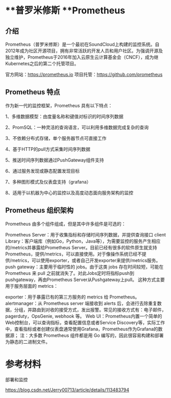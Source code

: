 # **普罗米修斯 **Prometheus
## 介绍
Prometheus（普罗米修斯）是一个最初在SoundCloud上构建的监控系统。自2012年成为社区开源项目，拥有非常活跃的开发人员和用户社区。为强调开源及独立维护，Prometheus于2016年加入云原生云计算基金会（CNCF），成为继Kubernetes之后的第二个托管项目。

官方网站：https://prometheus.io
项目托管：https://github.com/prometheus
## Prometheus 特点

作为新一代的监控框架，Prometheus 具有以下特点：

1、多维数据模型：由度量名称和键值对标识的时间序列数据

2、PromSQL：一种灵活的查询语言，可以利用多维数据完成复杂的查询

3、不依赖分布式存储，单个服务器节点可直接工作

4、基于HTTP的pull方式采集时间序列数据

5、推送时间序列数据通过PushGateway组件支持

6、通过服务发现或静态配置发现目标

7、多种图形模式及仪表盘支持（grafana）

8、适用于以机器为中心的监控以及高度动态面向服务架构的监控


## Prometheus 组织架构

Prometheus 由多个组件组成，但是其中许多组件是可选的：

Prometheus Server：用于收集指标和存储时间序列数据，并提供查询接口
client Library：客户端库（例如Go，Python，Java等），为需要监控的服务产生相应的/metrics并暴露给Prometheus Server。目前已经有很多的软件原生就支持Prometheus，提供/metrics，可以直接使用。对于像操作系统已经不提供/metrics，可以使用exporter，或者自己开发exporter来提供/metrics服务。
push gateway：主要用于临时性的 jobs。由于这类 jobs 存在时间较短，可能在 Prometheus 来 pull 之前就消失了。对此Jobs定时将指标push到pushgateway，再由Prometheus Server从Pushgateway上pull。
这种方式主要用于服务层面的 metrics：

exporter：用于暴露已有的第三方服务的 metrics 给 Prometheus。
alertmanager：从 Prometheus server 端接收到 alerts 后，会进行去除重复数据，分组，并路由到对收的接受方式，发出报警。常见的接收方式有：电子邮件，pagerduty，OpsGenie, webhook 等。
Web UI：Prometheus内置一个简单的Web控制台，可以查询指标，查看配置信息或者Service Discovery等，实际工作中，查看指标或者创建仪表盘通常使用Grafana，Prometheus作为Grafana的数据源；
注：大多数 Prometheus 组件都是用 Go 编写的，因此很容易构建和部署为静态的二进制文件。

# 参考材料

部署和监控

https://blog.csdn.net/Jerry00713/article/details/113483794